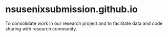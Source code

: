 # nsusenixsubmission.github.io
To consolidate work in our research project and to facilitate data and code sharing with research community.
